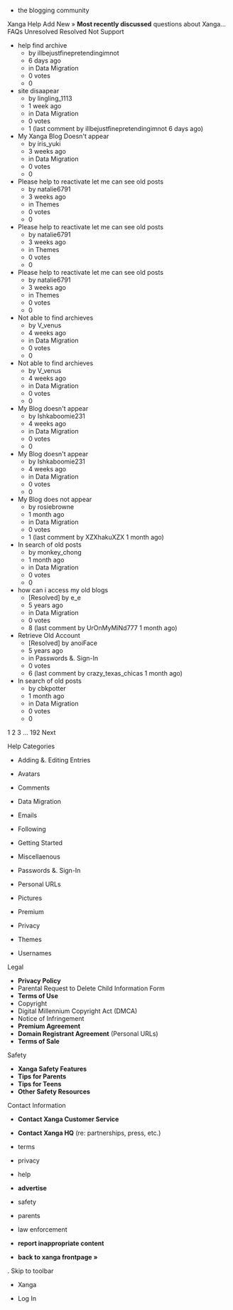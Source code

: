 *   the blogging community

Xanga Help Add New » **Most recently discussed** questions about Xanga… FAQs Unresolved Resolved Not Support

*   help find archive
    *   by illbejustfinepretendingimnot
    *   6 days ago
    *   in Data Migration
    *   0 votes
    *   0
*   site disaapear
    *   by lingling\_1113
    *   1 week ago
    *   in Data Migration
    *   0 votes
    *   1 (last comment by illbejustfinepretendingimnot 6 days ago)
*   My Xanga Blog Doesn't appear
    *   by iris\_yuki
    *   3 weeks ago
    *   in Data Migration
    *   0 votes
    *   0
*   Please help to reactivate let me can see old posts
    *   by natalie6791
    *   3 weeks ago
    *   in Themes
    *   0 votes
    *   0
*   Please help to reactivate let me can see old posts
    *   by natalie6791
    *   3 weeks ago
    *   in Themes
    *   0 votes
    *   0
*   Please help to reactivate let me can see old posts
    *   by natalie6791
    *   3 weeks ago
    *   in Themes
    *   0 votes
    *   0
*   Not able to find archieves
    *   by V\_venus
    *   4 weeks ago
    *   in Data Migration
    *   0 votes
    *   0
*   Not able to find archieves
    *   by V\_venus
    *   4 weeks ago
    *   in Data Migration
    *   0 votes
    *   0
*   My Blog doesn't appear
    *   by Ishkaboomie231
    *   4 weeks ago
    *   in Data Migration
    *   0 votes
    *   0
*   My Blog doesn't appear
    *   by Ishkaboomie231
    *   4 weeks ago
    *   in Data Migration
    *   0 votes
    *   0
*   My Blog does not appear
    *   by rosiebrowne
    *   1 month ago
    *   in Data Migration
    *   0 votes
    *   1 (last comment by XZXhakuXZX 1 month ago)
*   In search of old posts
    *   by monkey\_chong
    *   1 month ago
    *   in Data Migration
    *   0 votes
    *   0
*   how can i access my old blogs
    *   \[Resolved\] by e\_e
    *   5 years ago
    *   in Data Migration
    *   0 votes
    *   8 (last comment by UrOnMyMiNd777 1 month ago)
*   Retrieve Old Account
    *   \[Resolved\] by anoiFace
    *   5 years ago
    *   in Passwords &. Sign-In
    *   0 votes
    *   6 (last comment by crazy\_texas\_chicas 1 month ago)
*   In search of old posts
    *   by cbkpotter
    *   1 month ago
    *   in Data Migration
    *   0 votes
    *   0

1 2 3 ... 192 Next

Help Categories

*   Adding &. Editing Entries
*   Avatars
*   Comments
*   Data Migration
*   Emails
*   Following
*   Getting Started
*   Miscellaenous

*   Passwords &. Sign-In
*   Personal URLs
*   Pictures
*   Premium
*   Privacy
*   Themes
*   Usernames

Legal

*   **Privacy Policy**
*   Parental Request to Delete Child Information Form
*   **Terms of Use**
*   Copyright
*   Digital Millennium Copyright Act (DMCA)
*   Notice of Infringement
*   **Premium Agreement**
*   **Domain Registrant Agreement** (Personal URLs)
*   **Terms of Sale**

Safety

*   **Xanga Safety Features**
*   **Tips for Parents**
*   **Tips for Teens**
*   **Other Safety Resources**

Contact Information

*   **Contact Xanga Customer Service**
*   **Contact Xanga HQ** (re: partnerships, press, etc.)

*   terms
*   privacy
*   help
*   **advertise**

*   safety
*   parents
*   law enforcement
*   **report inappropriate content**

*   **back to xanga frontpage »**

<img src="http://pixel.quantserve.com/pixel/p-87h-iNOVooym2.gif" style="display: none" height="1" width="1" alt="Quantcast"/>. Skip to toolbar

*   Xanga

*   Log In